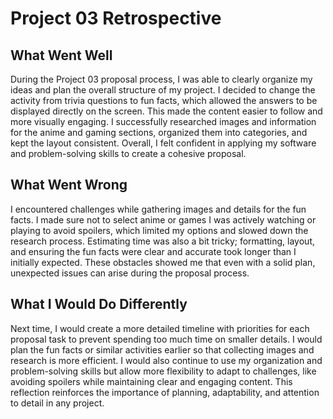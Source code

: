 # Project 03 Retrospective

## What Went Well
During the Project 03 proposal process, I was able to clearly organize my ideas and plan the overall structure of my project. I decided to change the activity from trivia questions to fun facts, which allowed the answers to be displayed directly on the screen. This made the content easier to follow and more visually engaging. I successfully researched images and information for the anime and gaming sections, organized them into categories, and kept the layout consistent. Overall, I felt confident in applying my software and problem-solving skills to create a cohesive proposal.

## What Went Wrong
I encountered challenges while gathering images and details for the fun facts. I made sure not to select anime or games I was actively watching or playing to avoid spoilers, which limited my options and slowed down the research process. Estimating time was also a bit tricky; formatting, layout, and ensuring the fun facts were clear and accurate took longer than I initially expected. These obstacles showed me that even with a solid plan, unexpected issues can arise during the proposal process.

## What I Would Do Differently
Next time, I would create a more detailed timeline with priorities for each proposal task to prevent spending too much time on smaller details. I would plan the fun facts or similar activities earlier so that collecting images and research is more efficient. I would also continue to use my organization and problem-solving skills but allow more flexibility to adapt to challenges, like avoiding spoilers while maintaining clear and engaging content. This reflection reinforces the importance of planning, adaptability, and attention to detail in any project.
